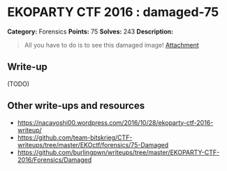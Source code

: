 # EKOPARTY CTF 2016 : damaged-75

**Category:** Forensics
**Points:** 75
**Solves:** 243
**Description:**

> All you have to do is to see this damaged image!
> [Attachment](for75.zip)

## Write-up

(TODO)

## Other write-ups and resources

* https://nacayoshi00.wordpress.com/2016/10/28/ekoparty-ctf-2016-writeup/
* https://github.com/team-bitskrieg/CTF-writeups/tree/master/EKOctf/forensics/75-Damaged
* https://github.com/burlingpwn/writeups/tree/master/EKOPARTY-CTF-2016/Forensics/Damaged
